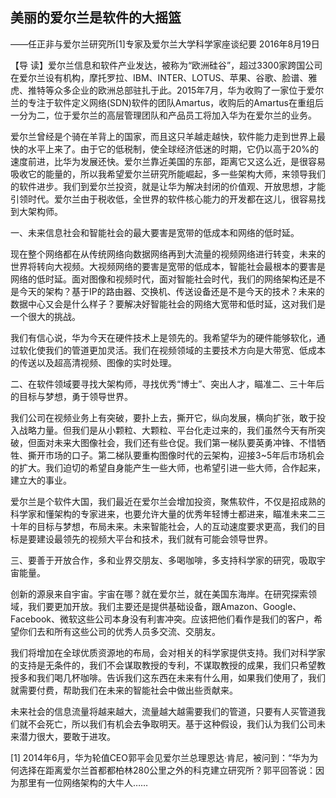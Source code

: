 ## 美丽的爱尔兰是软件的大摇篮

——任正非与爱尔兰研究所[1]专家及爱尔兰大学科学家座谈纪要
2016年8月19日



【导  读】爱尔兰信息和软件产业发达，被称为“欧洲硅谷”，超过3300家跨国公司在爱尔兰设有机构，摩托罗拉、IBM、INTER、LOTUS、苹果、谷歌、脸谱、雅虎、推特等众多企业的欧洲总部驻扎于此。2015年7月，华为收购了一家位于爱尔兰的专注于软件定义网络(SDN)软件的团队Amartus，收购后的Amartus在重组后一分为二，位于爱尔兰的高层管理团队和产品员工将加入华为在爱尔兰的业务。



爱尔兰曾经是个骑在羊背上的国家，而且这只羊越走越快，软件能力走到世界上最快的水平上来了。由于它的低税制，使全球经济低迷的时期，它仍以高于20%的速度前进，比华为发展还快。爱尔兰靠近美国的东部，距离它又这么近，是很容易吸收它的能量的，所以我希望爱尔兰研究所能崛起，多一些架构大师，来领导我们的软件进步。我们到爱尔兰投资，就是让华为解决封闭的价值观、开放思想，才能引领时代。爱尔兰由于税收低，全世界的软件核心能力的开发都在这儿，很容易找到大架构师。

一、未来信息社会和智能社会的最大要害是宽带的低成本和网络的低时延。

现在整个网络都在从传统网络向数据网络再到大流量的视频网络进行转变，未来的世界将转向大视频。大视频网络的要害是宽带的低成本，智能社会最根本的要害是网络的低时延。面对图像和视频时代，面对智能社会时代，我们的网络架构还是不是今天的架构？基于IP的路由器、交换机、传送设备还是不是今天的技术？未来的数据中心又会是什么样子？要解决好智能社会的网络大宽带和低时延，这对我们是一个很大的挑战。

我们有信心说，华为今天在硬件技术上是领先的。我希望华为的硬件能够软化，通过软化使我们的管道更加灵活。我们在视频领域的主要技术方向是大带宽、低成本的传送以及超高清视频、图像的实时处理。

二、在软件领域要寻找大架构师，寻找优秀“博士”、突出人才，瞄准二、三十年后的目标与梦想，勇于领导世界。

我们公司在视频业务上有突破，要扑上去，撕开它，纵向发展，横向扩张，敢于投入战略力量。但我们是从小颗粒、大颗粒、平台化走过来的，我们虽然今天有所突破，但面对未来大图像社会，我们还有些仓促。我们第一梯队要英勇冲锋、不惜牺牲、撕开市场的口子。第二梯队要重构图像时代的云架构，迎接3~5年后市场机会的扩大。我们迫切的希望自身能产生一些大师，也希望引进一些大师，合作起来，建立大的事业。

爱尔兰是个软件大国，我们最近在爱尔兰会增加投资，聚焦软件，不仅是招成熟的科学家和懂架构的专家进来，也要允许大量的优秀年轻博士都进来，瞄准未来二三十年的目标与梦想，布局未来。未来智能社会，人的互动速度要求更高，我们的目标是要建设最领先的视频大平台和技术，我们就有可能会领导世界。

三、要善于开放合作，多和业界交朋友、多喝咖啡，多支持科学家的研究，吸取宇宙能量。

创新的源泉来自宇宙。宇宙在哪？就在爱尔兰，就在美国东海岸。在研究探索领域，我们要更加开放。我们主要还是提供基础设备，跟Amazon、Google、Facebook、微软这些公司本身没有利害冲突。应该把他们看作是我们的客户，希望你们去和所有这些公司的优秀人员多交流、交朋友。

我们将增加在全球优质资源地的布局，会对相关的科学家提供支持。我们对科学家的支持是无条件的，我们不会谋取教授的专利，不谋取教授的成果，我们只希望教授多和我们喝几杯咖啡。告诉我们这东西在未来有什么用，如果我们使用了，我们就需要付费，帮助我们在未来的智能社会中做出些贡献来。

未来社会的信息流量将越来越大，流量越大越需要我们的管道，只要有人买管道我们就不会死亡，所以我们有机会去争取明天。基于这种假设，我们认为我们公司未来潜力很大，要敢于进攻。


[1] 2014年6月，华为轮值CEO郭平会见爱尔兰总理恩达·肯尼，被问到：“华为为何选择在距离爱尔兰首都都柏林280公里之外的科克建立研究所？郭平回答说：因为那里有一位网络架构的大牛人……
